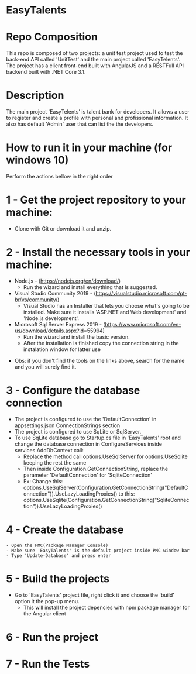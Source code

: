 # EasyTalents

# Repo Composition
This repo is composed of two projects: a unit test project used to test the back-end API called 'UnitTest' and the main project called
'EasyTelents'.
The project has a client front-end built with AngularJS and a RESTFull API backend built with .NET Core 3.1.

# Description
The main project 'EasyTelents' is talent bank for developers. It allows a user to register and create a profile with personal and profissional information.
It also has default 'Admin' user that can list the the developers.

# How to run it in your machine (for windows 10)
Perform the actions bellow in the right order

# 1 - Get the project repository to your machine:
- Clone with Git or download it and unzip.

# 2 - Install the necessary tools in your machine:
- Node.js - (https://nodejs.org/en/download/)
	- Run the wizard and install everything that is suggested.
- Visual Studio Community 2019 - (https://visualstudio.microsoft.com/pt-br/vs/community/)
	- Visual Studio has an Installer that lets you choose what's going to be installed. Make sure it installs 'ASP.NET and Web development'
and 'Node.js development'.
- Microsoft Sql Server Express 2019 - (https://www.microsoft.com/en-us/download/details.aspx?id=55994)
	- Run the wizard and install the basic version.
	- After the installation is finished copy the connection string in the instalation window for latter use
* Obs: if you don't find the tools on the links above, search for the name and you will surely find it.

# 3 - Configure the database connection
- The project is configured to use the 'DefaultConnection' in appsettings.json ConnectionStrings section
- The project is configured to use SqLite or SqlServer.
- To use SqLite database go to Startup.cs file in 'EasyTalents' root and change the database connection in ConfigureServices inside
services.AddDbContext call:
	- Replace the method call options.UseSqlServer for options.UseSqlite keeping the rest the same
	- Then inside Configuration.GetConnectionString, replace the parameter 'DefaultConnection' for 'SqliteConnection'
	- Ex: 
		Change this: options.UseSqlServer(Configuration.GetConnectionString("DefaultConnection")).UseLazyLoadingProxies()
		to this: options.UseSqlite(Configuration.GetConnectionString("SqliteConnection")).UseLazyLoadingProxies()

# 4 - Create the database
	- Open the PMC(Package Manager Console)
	- Make sure 'EasyTalents' is the default project inside PMC window bar
	- Type 'Update-Database' and press enter

# 5 - Build the projects
- Go to 'EasyTalents' project file, right click it and choose the 'build' option it the pop-up menu.
	- This will install the project depencies with npm package manager for the Angular client

# 6 - Run the project

# 7 - Run the Tests


